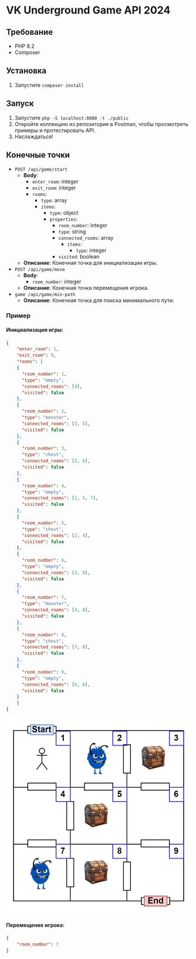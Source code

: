 # VK Underground Game API 2024

## Требование

- PHP 8.2
- Composer

## Установка

1. Запустите `composer install`

## Запуск

1. Запустите `php -S localhost:8080 -t ./public`
1. Откройте коллекцию из репозитория в Postman, чтобы просмотреть примеры и протестировать API.
1. Наслаждаться!

## Конечные точки

- `POST /api/game/start`
    - **Body**:
        - `enter_room`: integer
        - `exit_room`: integer
        - `rooms`: 
          - `type`: array
          - `items`:
            - `type`: object
            - `properties`:
              - `room_number`: integer
              - `type`: string
              - `connected_rooms`: array
                - `items`:
                  - `type`: integer
              - `visited`: boolean
    - **Описание**: Конечная точка для инициализации игры.
- `POST /api/game/move`
    - **Body**:
        - `room_number`: integer
    - **Описание**: Конечная точка перемещения игрока.
- `game /api/game/min-path`
    - **Описание**: Конечная точка для поиска минимального пути.

### Пример

#### Инициализация игры:
```json
{
    "enter_room": 1,
    "exit_room": 9,
    "rooms": [
    {
      "room_number": 1,
      "type": "empty",
      "connected_rooms": [4],
      "visited": false
    },
    {
      "room_number": 2,
      "type": "monster",
      "connected_rooms": [3, 5],
      "visited": false
    },
    {
      "room_number": 3,
      "type": "chest",
      "connected_rooms": [2, 6],
      "visited": false
    },
    {
      "room_number": 4,
      "type": "empty",
      "connected_rooms": [1, 5, 7],
      "visited": false
    },
    {
      "room_number": 5,
      "type": "chest",
      "connected_rooms": [2, 4],
      "visited": false
    },
    {
      "room_number": 6,
      "type": "empty",
      "connected_rooms": [3, 9],
      "visited": false
    },
    {
      "room_number": 7,
      "type": "monster",
      "connected_rooms": [4, 8],
      "visited": false
    },
    {
      "room_number": 8,
      "type": "chest",
      "connected_rooms": [7, 9],
      "visited": false
    },
    {
      "room_number": 9,
      "type": "empty",
      "connected_rooms": [6, 8],
      "visited": false
    }
    ]
}
```

![img.png](img.png)

#### Перемещение игрока:

```json
{
    "room_number": 7
}
```
